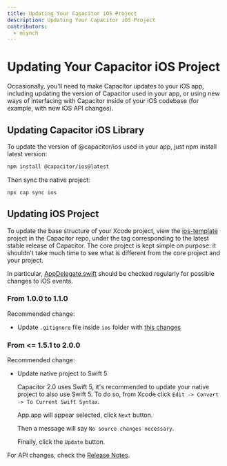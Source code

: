 ```yaml
---
title: Updating Your Capacitor iOS Project
description: Updating Your Capacitor iOS Project
contributors:
  - mlynch
---
```


# Updating Your Capacitor iOS Project

<p class="intro">Occasionally, you'll need to make Capacitor updates to your iOS app, including updating the version of Capacitor used in your app, or using new ways of interfacing with Capacitor inside of your iOS codebase (for example, with new iOS API changes).</p>

## Updating Capacitor iOS Library

To update the version of @capacitor/ios used in your app, just npm install latest version:

```bash
npm install @capacitor/ios@latest
```

Then sync the native project:

```bash
npx cap sync ios
```

## Updating iOS Project

To update the base structure of your Xcode project, view the [ios-template](https://github.com/ionic-team/capacitor/tree/master/ios-template) project in the Capacitor repo, under the tag corresponding to the latest stable release of Capacitor. The core project is kept simple on purpose: it shouldn't take much time to see what is different from the core project and your project.

In particular, [AppDelegate.swift](https://github.com/ionic-team/capacitor/blob/master/ios-template/App/App/AppDelegate.swift) should be checked regularly for possible changes to iOS events.

### From 1.0.0 to 1.1.0

Recommended change:

* Update `.gitignore` file inside `ios` folder with [this changes](https://github.com/ionic-team/capacitor/commit/91941975ea5fe5389e0b09bb8331d5cb16ea6a78#diff-ea346566a7f09b5e88ed28d3d6362ec3)

### From <= 1.5.1 to 2.0.0

Recommended change:

* Update native project to Swift 5

  Capacitor 2.0 uses Swift 5, it's recommended to update your native project to also use Swift 5.
  To do so, from Xcode click `Edit -> Convert -> To Current Swift Syntax`.

  App.app will appear selected, click `Next` button.

  Then a message will say `No source changes necessary`.

  Finally, click the `Update` button.

For API changes, check the [Release Notes](https://github.com/ionic-team/capacitor/releases/tag/2.0.0).
